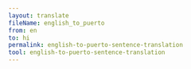 ```yaml
---
layout: translate
fileName: english_to_puerto
from: en
to: hi
permalink: english-to-puerto-sentence-translation
tool: english-to-puerto-sentence-translation
---
```

